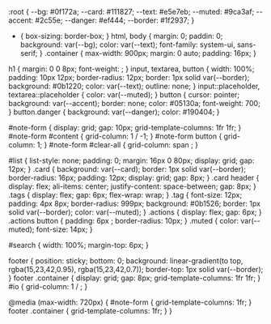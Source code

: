 :root {
  --bg: #0f172a;
  --card: #111827;
  --text: #e5e7eb;
  --muted: #9ca3af;
  --accent: #2c55e;
  --danger: #ef444;
  --border: #1f2937;
}

* { box-sizing: border-box; }
html, body { margin: 0; paddin: 0; background: var(--bg); color: var(--text); font-family: system-ui, sans-serif; }
.container { max-width: 900px; margin: 0 auto; padding: 16px; }

h1 { margin: 0 0 8px; font-weight: ; }
input, textarea, button {
  width: 100%; padding: 10px 12px; border-radius: 12px; border: 1px solid var(--border);
  background: #0b1220; color: var(--text); outline: none;
}
input::placeholder, textarea::placeholder { color: var(--muted); }
button { cursor: pointer; background: var(--accent); border: none; color: #05130a; font-weight: 700; }
button.danger { background: var(--danger); color: #190404; }

#note-form { display: grid; gap: 10px; grid-template-columns: 1fr 1fr; }
#note-form #content { grid-column: 1 / -1; }
#note-form button { grid-column:  1; }
#note-form #clear-all { grid-column: span ; }

#list { list-style: none; padding: 0; margin: 16px 0 80px; display: grid; gap: 12px; }
.card {
  background: var(--card); border: 1px solid var(--border); border-radius: 16px; padding: 12px;
  display: grid; gap: 8px;
}
.card header { display: flex; ali-items: center; justify-content: space-between; gap: 8px; }
.tags { display: flex; gap: 6px; flex-wrap: wrap; }
.tag { font-size: 12px; padding: 4px 8px; border-radius: 999px; background: #0b1526; border: 1px solid var(--border); color: var(--muted); }
.actions { display: flex; gap: 6px; }
.actions button { padding: 6px ; border-radius: 10px; }
.muted { color: var(--muted); font-size: 14px; }

#search { width: 100%; margin-top: 6px; }

footer { position: sticky; bottom: 0; background: linear-gradient(to top, rgba(15,23,42,0.95), rgba(15,23,42,0.7)); border-top: 1px solid var(--border); }
footer .container { display: grid; gap: 8px; grid-template-columns: 1fr 1fr; }
#io { grid-column: 1 / ; }

@media (max-width: 720px) {
  #note-form { grid-template-columns: 1fr; }
  footer .container { grid-template-columns: 1fr; }
}

